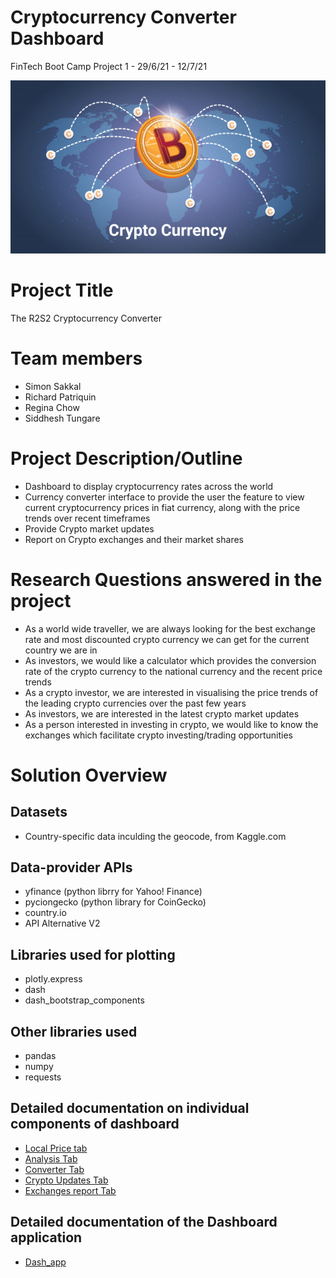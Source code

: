 # Cryptocurrency Converter Dashboard 

FinTech Boot Camp Project 1 - 29/6/21 - 12/7/21

![bitcoin-world-map](Images/bitcoin_world_map.png)

# Project Title
The R2S2 Cryptocurrency Converter 

# Team members

- Simon Sakkal
- Richard Patriquin  
- Regina Chow
- Siddhesh Tungare

# Project Description/Outline 

- Dashboard to display cryptocurrency rates across the world
- Currency converter interface to provide the user the feature to view current cryptocurrency prices in fiat currency, along with the price trends over recent timeframes
- Provide Crypto market updates
- Report on Crypto exchanges and their market shares

# Research Questions answered in the project

- As a world wide traveller, we are always looking for the best exchange rate and most discounted crypto currency we can get for the current country we are in
- As investors, we would like a calculator which provides the conversion rate of the crypto currency to the national currency and the recent price trends
- As a crypto investor, we are interested in visualising the price trends of the leading crypto currencies over the past few years
- As investors, we are interested in the latest crypto market updates
- As a person interested in investing in crypto, we would like to know the exchanges which facilitate crypto investing/trading opportunities

# Solution Overview 

## Datasets

- Country-specific data inculding the geocode, from Kaggle.com

## Data-provider APIs

- yfinance (python librry for Yahoo! Finance)
- pyciongecko (python library for CoinGecko)
- country.io
- API Alternative V2

## Libraries used for plotting

- plotly.express
- dash
- dash_bootstrap_components

## Other libraries used

- pandas
- numpy
- requests

## Detailed documentation on individual components of dashboard

- [Local Price tab](Solution_Docos/crypto_worldwide_prices.md)
- [Analysis Tab](Solution_Docos/plot_5_years.md)
- [Converter Tab](Solution_Docos/crypto_converter.md)
- [Crypto Updates Tab](Solution_Docos/Crypto_Status_Updates.md)
- [Exchanges report Tab](Solution_Docos/Crypto_exchanges_data.md)

## Detailed documentation of the Dashboard application

- [Dash_app](Solution_Docos/dash_app.md)